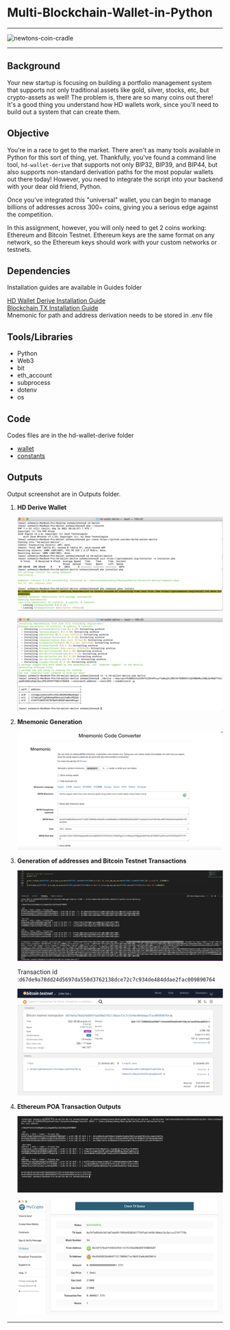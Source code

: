# **Multi-Blockchain-Wallet-in-Python**
---
![newtons-coin-cradle](Images/newtons-coin-cradle.jpeg)

---

## **Background**
Your new startup is focusing on building a portfolio management system that supports not only traditional assets like gold, silver, stocks, etc, but crypto-assets as well! The problem is, there are so many coins out there! It's
a good thing you understand how HD wallets work, since you'll need to build out a system that can create them.

## **Objective**

You're in a race to get to the market. There aren't as many tools available in Python for this sort of thing, yet.
Thankfully, you've found a command line tool, `hd-wallet-derive` that supports not only BIP32, BIP39, and BIP44, but
also supports non-standard derivation paths for the most popular wallets out there today! However, you need to integrate
the script into your backend with your dear old friend, Python.

Once you've integrated this "universal" wallet, you can begin to manage billions of addresses across 300+ coins, giving
you a serious edge against the competition.

In this assignment, however, you will only need to get 2 coins working: Ethereum and Bitcoin Testnet.
Ethereum keys are the same format on any network, so the Ethereum keys should work with your custom networks or testnets.


## **Dependencies**

Installation guides are available in Guides folder

[HD Wallet Derive Installation Guide](Guides/HD_Wallet_Derive_Install_Guide.md) </br>
[Blockchain TX Installation Guide](Guides/Blockchain_TX_Install_Guide.md) </br>
Mnemonic for path and address derivation needs to be stored in .env file


## **Tools/Libraries**
* Python
* Web3
* bit
* eth_account
* subprocess
* dotenv
* os

## **Code**

Codes files are in the hd-wallet-derive folder

* [wallet](hd-wallet-derive/wallet.py)
* [constants](hd-wallet-derive/constants.py)

## **Outputs**

Output screenshot are in Outputs folder.

1. **HD Derive Wallet** 
   
   ![HD Wallet Setup1](Outputs/Hdwallet_setup1.png)

   ![HD Wallet results](Outputs/Hdwallet_setup2.png)

2. **Mnemonic Generation**
   
   ![Mnemonic](Outputs/mnemonic.png)

3. **Generation of addresses and Bitcoin Testnet Transactions**

   ![BTC Terminal Output](Outputs/Terminal_BTC_output.png)

    Transaction id :`d67de9a78dd24d5697da550d3762138dce72c7c934de484ddae2fac009890764`

    ![Bitcoin Test net Block explorer](Outputs/BTC_Explorer_success.png)

 4. **Ethereum POA Transaction Outputs**
    
    ![ETH Transaction 1](Outputs/Tx_ETH_1.png)


    ![ETH Transaction 2](Outputs/Tx_ETH_2.png)


---